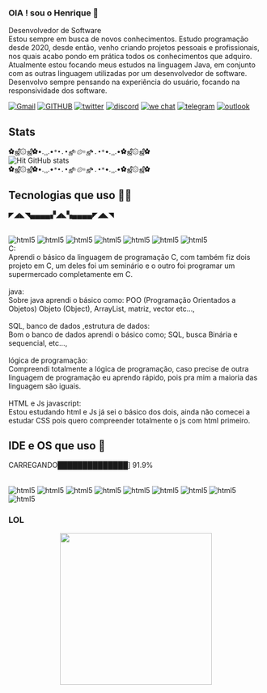 ### OlA ! sou o Henrique 🖖
Desenvolvedor de Software
<br>
Estou sempre em busca de novos conhecimentos. Estudo programação desde 2020, desde então, venho criando projetos pessoais e profissionais, nos quais acabo pondo em prática todos os conhecimentos que adquiro. Atualmente estou focando meus estudos na linguagem Java, em conjunto com as outras linguagem utilizadas por um desenvolvedor de software. Desenvolvo sempre pensando na experiência do usuário, focando na responsividade dos software.

[![Gmail](https://img.shields.io/badge/Gmail-D14836?style=for-the-badge&logo=gmail&logoColor=white)]()
[![GITHUB](https://img.shields.io/badge/GitHub-100000?style=for-the-badge&logo=github&logoColor=white)]()
[![twitter](https://img.shields.io/badge/Twitter-1DA1F2?style=for-the-badge&logo=twitter&logoColor=white)]()
[![discord](https://img.shields.io/badge/Discord-7289DA?style=for-the-badge&logo=discord&logoColor=white)]()
[![we chat](https://img.shields.io/badge/WeChat-07C160?style=for-the-badge&logo=wechat&logoColor=white)]()
[![telegram](https://img.shields.io/badge/Telegram-2CA5E0?style=for-the-badge&logo=telegram&logoColor=white)]()
[![outlook](https://img.shields.io/badge/Microsoft_Outlook-0078D4?style=for-the-badge&logo=microsoft-outlook&logoColor=white)]()

## Stats
✿ஜீ۞ஜீ✿•.¸¸.•*`*•.•ஜீ☼۞☼ஜீ•.•*`*•.¸¸.•✿ஜீ۞ஜீ✿
<br>
![Hit GitHub stats](https://github-readme-stats.vercel.app/api?username=hit0hit&show_icons=true&theme=radical)
<br>
✿ஜீ۞ஜீ✿•.¸¸.•*`*•.•ஜீ☼۞☼ஜீ•.•*`*•.¸¸.•✿ஜீ۞ஜீ✿ 

## Tecnologias que uso 🧑‍💻
◤◢◣◥▄▄▄▄▞◢◣▚▄▄▄▄◤◢◣◥
<div style="display: inline_block"><br/>
<img align="center" alt="html5" src="https://img.shields.io/badge/C-00599C?style=for-the-badge&logo=c&logoColor=white" />
<img align="center" alt="html5" src="https://img.shields.io/badge/SQLite-07405E?style=for-the-badge&logo=sqlite&logoColor=white" />
<img align="center" alt="html5" src="https://img.shields.io/badge/JavaScript-323330?style=for-the-badge&logo=javascript&logoColor=F7DF1E" />
<img align="center" alt="html5" src="https://img.shields.io/badge/Java-ED8B00?style=for-the-badge&logo=java&logoColor=white" />
<img align="center" alt="html5" src="https://img.shields.io/badge/PostgreSQL-316192?style=for-the-badge&logo=postgresql&logoColor=white" />
<img align="center" alt="html5" src="https://img.shields.io/badge/MySQL-00000F?style=for-the-badge&logo=mysql&logoColor=white" />
<img align="center" alt="html5" src="https://img.shields.io/badge/C%2B%2B-00599C?style=for-the-badge&logo=c%2B%2B&logoColor=white" />
<br>
C:
<br>
Aprendi o básico da linguagem de programação C, com também fiz dois projeto em C, um deles foi um seminário e o outro foi programar um supermercado completamente em C.
<br>
<br>
java:
<br>
Sobre java aprendi o básico como: POO (Programação Orientados a Objetos) Objeto (Object), ArrayList, matriz, vector etc…, 
<br>
<br>
SQL, banco de dados ,estrutura de dados:
<br>
Bom o banco de dados aprendi o básico como; SQL, busca Binária e sequencial, etc…,
<br>
<br>
lógica de programação:
<br>
Compreendi totalmente a lógica de programação, caso precise de outra linguagem de programação eu aprendo rápido, pois pra mim a maioria das linguagem são iguais.
<br>
<br>
HTML e Js javascript:
<br>
Estou estudando html e Js já sei o básico dos dois, ainda não comecei a estudar CSS pois quero compreender totalmente o js com html primeiro.
<br>
</div>

 

## IDE e OS que uso 🧰
CARREGANDO██████████████] 91.9%
<div style="display: inline_block"><br/>
<img align="center" alt="html5" src="https://img.shields.io/badge/Eclipse-2C2255?style=for-the-badge&logo=eclipse&logoColor=white" />
<img align="center" alt="html5" src="https://img.shields.io/badge/Visual_Studio_Code-0078D4?style=for-the-badge&logo=visual%20studio%20code&logoColor=white" />
<img align="center" alt="html5" src="https://img.shields.io/badge/Android-3DDC84?style=for-the-badge&logo=android&logoColor=white" />
<img align="center" alt="html5" src="https://img.shields.io/badge/Debian-A81D33?style=for-the-badge&logo=debian&logoColor=white" />
<img align="center" alt="html5" src="https://img.shields.io/badge/iOS-000000?style=for-the-badge&logo=ios&logoColor=white" />
<img align="center" alt="html5" src="https://img.shields.io/badge/Kali_Linux-557C94?style=for-the-badge&logo=kali-linux&logoColor=white" />
<img align="center" alt="html5" src="https://img.shields.io/badge/Linux-FCC624?style=for-the-badge&logo=linux&logoColor=black" />
<img align="center" alt="html5" src="https://img.shields.io/badge/mac%20os-000000?style=for-the-badge&logo=apple&logoColor=white" />
<img align="center" alt="html5" src="https://img.shields.io/badge/Windows-0078D6?style=for-the-badge&logo=windows&logoColor=white" />

</div>

### LOL
<div align="center">
<img src="https://user-images.githubusercontent.com/89605089/170164694-2e5e37f5-1a4e-467a-b54f-a1fa1745ded4.gif" width="300" />
</div>
